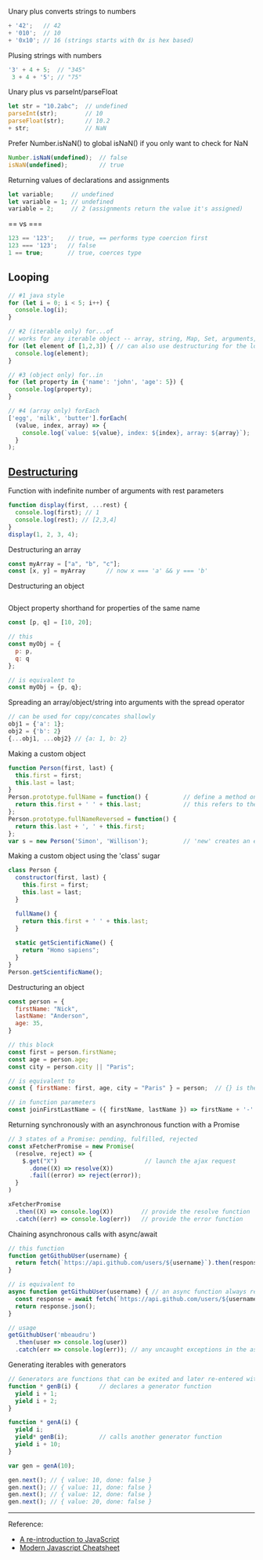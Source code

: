 Unary plus converts strings to numbers
```javascript
+ '42';   // 42
+ '010';  // 10
+ '0x10'; // 16 (strings starts with 0x is hex based)
```

Plusing strings with numbers
```javascript
'3' + 4 + 5;  // "345"
 3 + 4 + '5'; // "75"
```

Unary plus vs parseInt/parseFloat
```javascript
let str = "10.2abc";  // undefined
parseInt(str);        // 10
parseFloat(str);      // 10.2
+ str;                // NaN
```

Prefer Number.isNaN() to global isNaN() if you only want to check for NaN
```javascript
Number.isNaN(undefined);  // false
isNaN(undefined);         // true
```

Returning values of declarations and assignments
```javascript
let variable;     // undefined
let variable = 1; // undefined
variable = 2;     // 2 (assignments return the value it's assigned)
```

== vs ===
```javascript
123 == '123';    // true, == performs type coercion first
123 === '123';   // false
1 == true;       // true, coerces type
```

## Looping
```javascript
// #1 java style
for (let i = 0; i < 5; i++) {
  console.log(i);
}

// #2 (iterable only) for...of
// works for any iterable object -- array, string, Map, Set, arguments, iterator, generator etc
for (let element of [1,2,3]) { // can also use destructuring for the looping variable
  console.log(element);
}

// #3 (object only) for..in
for (let property in {'name': 'john', 'age': 5}) {
  console.log(property);
}

// #4 (array only) forEach
['egg', 'milk', 'butter'].forEach(
  (value, index, array) => {
    console.log(`value: ${value}, index: ${index}, array: ${array}`);
  }
);
```

## [Destructuring](https://developer.mozilla.org/en-US/docs/Web/JavaScript/Reference/Operators/Destructuring_assignment)
Function with indefinite number of arguments with rest parameters
```javascript
function display(first, ...rest) {
  console.log(first); // 1
  console.log(rest); // [2,3,4]
}
display(1, 2, 3, 4);
```

Destructuring an array
```javascript
const myArray = ["a", "b", "c"];
const [x, y] = myArray      // now x === 'a' && y === 'b'
```

Destructuring an object
```javascript

```

Object property shorthand for properties of the same name
```javascript
const [p, q] = [10, 20];

// this 
const myObj = {
  p: p, 
  q: q 
};

// is equivalent to
const myObj = {p, q};
```

Spreading an array/object/string into arguments with the spread operator
```javascript
// can be used for copy/concates shallowly
obj1 = {'a': 1};
obj2 = {'b': 2}
{...obj1, ...obj2} // {a: 1, b: 2}
```

Making a custom object
```javascript
function Person(first, last) {
  this.first = first;
  this.last = last;
}
Person.prototype.fullName = function() {          // define a method on the object's prototype chain
  return this.first + ' ' + this.last;            // this refers to the current object inside a function
};
Person.prototype.fullNameReversed = function() {
  return this.last + ', ' + this.first;
};
var s = new Person('Simon', 'Willison');          // 'new' creates an empty object and calls the function with 'this' set to the new object, and returns the object
```

Making a custom object using the 'class' sugar
```javascript
class Person {
  constructor(first, last) {
    this.first = first;
    this.last = last;
  }

  fullName() {
    return this.first + ' ' + this.last;
  }
  
  static getScientificName() {
    return "Homo sapiens";
  }
}
Person.getScientificName();
```

Destructuring an object
```javascript
const person = {
  firstName: "Nick",
  lastName: "Anderson",
  age: 35,
}

// this block
const first = person.firstName;
const age = person.age;
const city = person.city || "Paris";

// is equivalent to
const { firstName: first, age, city = "Paris" } = person;  // {} is the destructuring syntax here, not a block or object

// in function parameters
const joinFirstLastName = ({ firstName, lastName }) => firstName + '-' + lastName;
```

Returning synchronously with an asynchronous function with a Promise
```javascript
// 3 states of a Promise: pending, fulfilled, rejected
const xFetcherPromise = new Promise(
  (resolve, reject) => {
    $.get("X")                         // launch the ajax request
      .done((X) => resolve(X))
      .fail((error) => reject(error));
  }
)

xFetcherPromise
  .then((X) => console.log(X))        // provide the resolve function
  .catch((err) => console.log(err))   // provide the error function
```

Chaining asynchronous calls with async/await
```javascript
// this function
function getGithubUser(username) {
  return fetch(`https://api.github.com/users/${username}`).then(response => response.json()); // fetch returns a promise
}

// is equivalent to
async function getGithubUser(username) { // an async function always returns a promise
  const response = await fetch(`https://api.github.com/users/${username}`); // execution is paused for the await until the Promise returned by fetch is resolved
  return response.json();
}

// usage
getGithubUser('mbeaudru')
  .then(user => console.log(user))
  .catch(err => console.log(err)); // any uncaught exceptions in the async function results in a reject
```

Generating iterables with generators
```javascript
// Generators are functions that can be exited and later re-entered with its context (variable bindings) saved across re-entrances.
function * genB(i) {      // declares a generator function
  yield i + 1;
  yield i + 2;
}

function * genA(i) {
  yield i;
  yield* genB(i);         // calls another generator function
  yield i + 10;
}

var gen = genA(10);

gen.next(); // { value: 10, done: false }
gen.next(); // { value: 11, done: false }
gen.next(); // { value: 12, done: false }
gen.next(); // { value: 20, done: false }
```

---
Reference: 
- [A re-introduction to JavaScript](https://developer.mozilla.org/en-US/docs/Web/JavaScript/A_re-introduction_to_JavaScript)
- [Modern Javascript Cheatsheet](https://github.com/mbeaudru/modern-js-cheatsheet)
